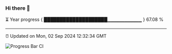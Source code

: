 ### Hi there 👋

⏳ Year progress { ████████████████████▁▁▁▁▁▁▁▁▁▁ } 67.08 %

---

⏰ Updated on Mon, 02 Sep 2024 12:32:34 GMT

![Progress Bar CI](https://github.com/liununu/liununu/workflows/Progress%20Bar%20CI/badge.svg)
